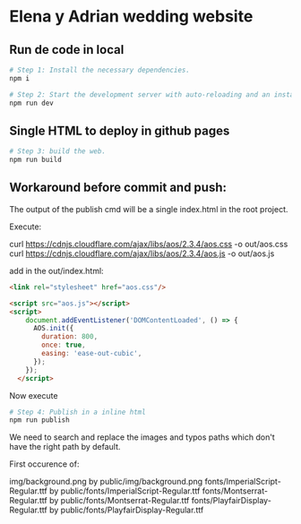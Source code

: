 # Elena y Adrian wedding website

## Run de code in local

```sh
# Step 1: Install the necessary dependencies.
npm i

# Step 2: Start the development server with auto-reloading and an instant preview.
npm run dev
```

## Single HTML to deploy in github pages

```sh
# Step 3: build the web.
npm run build
```

## Workaround before commit and push:

The output of the publish cmd will be a single index.html in the root project.

Execute:

curl https://cdnjs.cloudflare.com/ajax/libs/aos/2.3.4/aos.css   -o out/aos.css
curl https://cdnjs.cloudflare.com/ajax/libs/aos/2.3.4/aos.js    -o out/aos.js

add in the out/index.html:

```html
<link rel="stylesheet" href="aos.css"/>

<script src="aos.js"></script>
<script>
    document.addEventListener('DOMContentLoaded', () => {
      AOS.init({
        duration: 800,
        once: true,
        easing: 'ease-out-cubic',
      });
    });
  </script>
```

Now execute

```sh
# Step 4: Publish in a inline html
npm run publish
```
We need to search and replace the images and typos paths which don't have the right path by default.

First occurence of:

img/background.png by public/img/background.png
fonts/ImperialScript-Regular.ttf by public/fonts/ImperialScript-Regular.ttf
fonts/Montserrat-Regular.ttf by public/fonts/Montserrat-Regular.ttf
fonts/PlayfairDisplay-Regular.ttf by public/fonts/PlayfairDisplay-Regular.ttf



